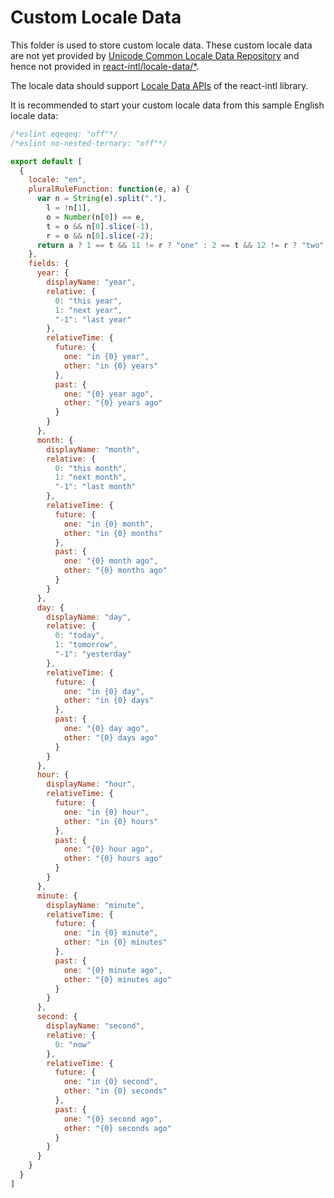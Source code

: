 # Custom Locale Data

This folder is used to store custom locale data. These custom locale data are
not yet provided by [Unicode Common Locale Data Repository](http://cldr.unicode.org/development/new-cldr-developers)
and hence not provided in [react-intl/locale-data/*](https://github.com/yahoo/react-intl).

The locale data should support [Locale Data APIs](https://github.com/yahoo/react-intl/wiki/API#locale-data-apis)
of the react-intl library.

It is recommended to start your custom locale data from this sample English
locale data:

```javascript
/*eslint eqeqeq: "off"*/
/*eslint no-nested-ternary: "off"*/

export default [
  {
    locale: "en",
    pluralRuleFunction: function(e, a) {
      var n = String(e).split("."),
        l = !n[1],
        o = Number(n[0]) == e,
        t = o && n[0].slice(-1),
        r = o && n[0].slice(-2);
      return a ? 1 == t && 11 != r ? "one" : 2 == t && 12 != r ? "two" : 3 == t && 13 != r ? "few" : "other" : 1 == e && l ? "one" : "other"
    },
    fields: {
      year: {
        displayName: "year",
        relative: {
          0: "this year",
          1: "next year",
          "-1": "last year"
        },
        relativeTime: {
          future: {
            one: "in {0} year",
            other: "in {0} years"
          },
          past: {
            one: "{0} year ago",
            other: "{0} years ago"
          }
        }
      },
      month: {
        displayName: "month",
        relative: {
          0: "this month",
          1: "next month",
          "-1": "last month"
        },
        relativeTime: {
          future: {
            one: "in {0} month",
            other: "in {0} months"
          },
          past: {
            one: "{0} month ago",
            other: "{0} months ago"
          }
        }
      },
      day: {
        displayName: "day",
        relative: {
          0: "today",
          1: "tomorrow",
          "-1": "yesterday"
        },
        relativeTime: {
          future: {
            one: "in {0} day",
            other: "in {0} days"
          },
          past: {
            one: "{0} day ago",
            other: "{0} days ago"
          }
        }
      },
      hour: {
        displayName: "hour",
        relativeTime: {
          future: {
            one: "in {0} hour",
            other: "in {0} hours"
          },
          past: {
            one: "{0} hour ago",
            other: "{0} hours ago"
          }
        }
      },
      minute: {
        displayName: "minute",
        relativeTime: {
          future: {
            one: "in {0} minute",
            other: "in {0} minutes"
          },
          past: {
            one: "{0} minute ago",
            other: "{0} minutes ago"
          }
        }
      },
      second: {
        displayName: "second",
        relative: {
          0: "now"
        },
        relativeTime: {
          future: {
            one: "in {0} second",
            other: "in {0} seconds"
          },
          past: {
            one: "{0} second ago",
            other: "{0} seconds ago"
          }
        }
      }
    }
  }
]

```
